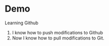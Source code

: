 # Demo

Learning Github

1. I know how to push modifications to Github
2. Now I know how to pull modifications to Git.
